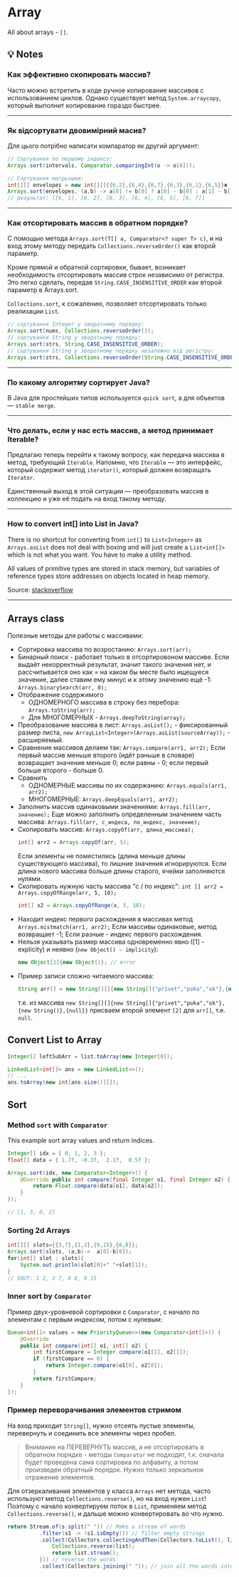 # Array
All about arrays - `[]`.

## 💡 Notes

### Как эффективно скопировать массив?
Часто можно встретить в коде ручное копирование массивов с использованием циклов.
Однако существует метод `System.arraycopy`, который выполнит копирование гораздо быстрее.

***

### Як відсортувати двовимірний масив?
Для цього потрібно написати компаратор як другий аргумент:
```java
// Сортування по першому індексу:
Arrays.sort(intervals, Comparator.comparingInt(o -> o[0]));

// Сортування матрьошки:
int[][] envelopes = new int[][]{{6,2},{6,4},{6,7},{6,3},{6,1},{6,5}}ж
Arrays.sort(envelopes, (a,b) -> a[0] != b[0] ? a[0] - b[0] : a[1] - b[1]);
// результат: [[6, 1], [6, 2], [6, 3], [6, 4], [6, 5], [6, 7]]
```

***

### Как отсортировать массив в обратном порядке?
С помощью метода `Arrays.sort(T[] a, Comparator<? super T> c)`, и на вход этому методу передать `Collections.reverseOrder()` как второй параметр.

Кроме прямой и обратной сортировки, бывает, возникает необходимость отсортировать массив строк независимо от регистра. 
Это легко сделать, передав `String.CASE_INSENSITIVE_ORDER` как второй параметр в Arrays.sort.

`Collections.sort`, к сожалению, позволяет отсортировать только реализации `List`.

```java
// сортування Integer у зворотному порядку:
Arrays.sort(nums, Collections.reverseOrder());
// сортування String у зворотному порядку:
Arrays.sort(strs, String.CASE_INSENSITIVE_ORDER);
// сортування String у зворотному порядку незалежно від регістру:
Arrays.sort(strs, Collections.reverseOrder(String.CASE_INSENSITIVE_ORDER));
```

***

### По какому алгоритму сортирует Java?
В Java для простейших типов используется `quick sort`, а для объектов — `stable merge`.

***

### Что делать, если у нас есть массив, а метод принимает Iterable?
Предлагаю теперь перейти к такому вопросу, как передача массива в метод, требующий `Iterable`. Напомню, что `Iterable` — это интерфейс, который содержит метод `iterator()`, который должен возвращать `Iterator`.

Единственный выход в этой ситуации — преобразовать массив в коллекцию и уже её подать на вход такому методу.

***

### How to convert int[] into List<Integer> in Java?
There is no shortcut for converting from `int[]` to `List<Integer>` as `Arrays.asList` does not deal with boxing and will just create a `List<int[]>` which is not what you want. You have to make a utility method.

All values of primitive types are stored in stack memory, but variables of reference types store addresses on objects located in heap memory.

Source: [stackoverflow](https://stackoverflow.com/questions/1073919/how-to-convert-int-into-listinteger-in-java)

***




## Arrays class
Полезные методы для работы с массивами:
- Сортировка массива по возростанию: `Arrays.sort(arr);`
- Бинарный поиск - работает только в отсортировоном массиве. Если выдаёт некорректный результат, значит такого значения нет, и рассчитывается оно как = на каком бы месте было ищещуеся значение, далее ставим ему минус и к этому значению ещё -1: `Arrays.binarySearch(arr, 0);`
- Отображение содержимого
  - ОДНОМЕРНОГО массива в строку без перебора: `Arrays.toString(arr);` 
  - Для МНОГОМЕРНЫХ - `Arrays.deepToString(array);`
- Преобразование массива в лист: `Arrays.asList();` - фиксированный размер листа, `new ArrayList<Integer>(Arrays.asList(sourceArray));` - расширяемый.
- Сравнение массивов делаем так: `Arrays.compare(arr1, arr2);` Если первый массив меньше второго (идёт раньше в словаре) возвращает значение меньше 0; если равны - 0; если первый больше второго - больше 0.
- Сравнить 
  - ОДНОМЕРНЫЕ массивы по их содержанию: `Arrays.equals(arr1, arr2);` 
  - МНОГОМЕРНЫЕ: `Arrays.deepEquals(arr1, arr2);`
- Заполнить массив одинаковыми значениями: `Arrays.fill(arr, значение);` Еще можно заполнить определенным значением часть массива: `Arrays.fill(arr, с_индеса, по_индекс, значение);`
- Скопировать массив: `Arrays.copyOf(arr, длина_массива);` 
  ```java
  int[] arr2 = Arrays.copyOf(arr, 5);
  ```
  Если элементы не поместились (длина меньше длины существующего массива), то лишние значения игнорируются. 
  Если длина нового массива больше длины старого, ячейки заполняются нулями.
- Скопировать нужную часть массива "с / по индекс": `int [] arr2 = Arrays.copyOfRange(arr, 5, 10);` 
  ```java
  int[] x2 = Arrays.copyOfRange(x, 5, 10);
  ```
- Находит индекс первого расхождения в массивах метод `Arrays.mistmatch(arr1, arr2);` Если массивы одинаковые, метод возвращает -1; Если разные - индекс первого расхождения.
- Нельзя указывать размер массива одновременно явно ([1] - explicity) и неявно (`new Object() - implicity`): 
  ```java
  new Object[1]{new Object()}; // error
  ```
- Пример записи сложно читаемого массива:
  ```java
  String arr[] = new String[][]{new String[]{"privet","poka","ok"},{new String()},{null}}[2];
  ```
  т.е. из массива `new String[][]{new String[]{"privet","poka","ok"},{new String()},{null}}` присваем второй элемент `[2]` для `arr[]`, т.е. `null`.


## Convert List to Array
```java
Integer[] leftSubArr = list.toArray(new Integer[0]);
```
```java
LinkedList<int[]> ans = new LinkedList<>();
// ...
ans.toArray(new int[ans.size()][]);
```

## Sort

### Method `sort` with `Comparator`
This example sort array values and return indices.
```java
Integer[] idx = { 0, 1, 2, 3 };
float[] data = { 1.7f, -0.3f,  2.1f,  0.5f };

Arrays.sort(idx, new Comparator<Integer>() {
    @Override public int compare(final Integer o1, final Integer o2) {
        return Float.compare(data[o1], data[o2]);
    }
});

// [1, 3, 0, 2]
```

### Sorting 2d Arrays
```java
int[][] slots={{3,7},{1,2},{9,15},{6,8}};
Arrays.sort(slots, (a,b)->  a[0]-b[0]);
for(int[] slot : slots){
    System.out.println(slot[0]+" "+slot[1]);
}
// SOUT: 1 2, 3 7, 6 8, 9 15
```


### Inner sort by `Comparator`
Пример двух-уровневой сортировки с `Comparator`, с начало по элементам с первым индексом, потом с нулевым:
```java
Queue<int[]> values = new PriorityQueue<>(new Comparator<int[]>() {
    @Override
    public int compare(int[] o1, int[] o2) {
        int firstCompare = Integer.compare(o1[1], o2[1]);
        if (firstCompare == 0) {
            return Integer.compare(o1[0], o2[0]);
        }
        return firstCompare;
    }
});
```

### Пример переворачивания элементов стримом
На вход приходит `String[]`, нужно отсеять пустые элементы, перевернуть и соединить все элементы через пробел.

> Внимание на ПЕРЕВЕРНУТЬ массив, а не отсортировать в обратном порядке - методы `Comparator` не подходят, т.к. сначала будет проведена сама сортировка по алфавиту, а потом произведен обратный порядок.
> Нужно только зеркальное отражение элементов.

Для отзеркаливания элементов у класса `Arrays` нет метода, часто используют метод `Collections.reverse()`, но на вход нужен `List`!
Поэтому с начало конвертируем поток в `List`, применяем метод `Collections.reverse()`, и дальше можно конвертировать во что нужно.

```java
return Stream.of(s.split(" ")) // Make a stream of words
          .filter(s1 -> !s1.isEmpty()) // filter empty strings
          .collect(Collectors.collectingAndThen(Collectors.toList(), list -> {
              Collections.reverse(list);
              return list.stream();
          })) // reverse the words
          .collect(Collectors.joining(" ")); // join all the words into a string
```
